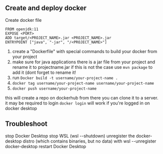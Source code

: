 ## Create and deploy docker


Create docker file 
```
FROM openjdk:11
EXPOSE <PORT>
ADD target/<PROJECT_NAME>.jar <PROJECT_NAME>.jar
ENTRYPOINT ["java", "-jar", "/<PROJECT_NAME>"]
```



1. create a "Dockerfile" with special commands to build your docker from your project
2. make sure for java applications there is a jar file from your project and rename it to projectname.jar if this is not the case use ```mvn package``` to add it (dont forget to rename it!
3. run ```Docker build -t username/your-project-name . ```
4. ```docker tag username/your-project-name username/your-project-name```
5. ```docker push username/your-project-name```

this will create a repo on dockerhub from there you can clone it to a server. it may be required to login ```docker login``` will work if you're logged in on docker desktop






## Troubleshoot

stop Docker Desktop
stop WSL (wsl --shutdown)
unregister the docker-desktop distro (which contains binaries, but no data) with wsl --unregister docker-desktop
restart Docker Desktop

